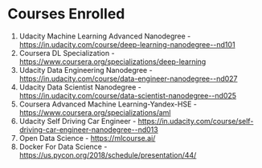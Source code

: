 # Courses Enrolled
1. Udacity Machine Learning Advanced Nanodegree  - https://in.udacity.com/course/deep-learning-nanodegree--nd101
2. Coursera DL Specialization - https://www.coursera.org/specializations/deep-learning
3. Udacity Data Engineering Nanodegree - https://in.udacity.com/course/data-engineer-nanodegree--nd027
4. Udacity Data Scientist Nanodegree - https://in.udacity.com/course/data-scientist-nanodegree--nd025
5. Coursera Advanced Machine Learning-Yandex-HSE - https://www.coursera.org/specializations/aml
6. Udacity Self Driving Car Engineer - https://in.udacity.com/course/self-driving-car-engineer-nanodegree--nd013
7. Open Data Science - https://mlcourse.ai/
8. Docker For Data Science - https://us.pycon.org/2018/schedule/presentation/44/



